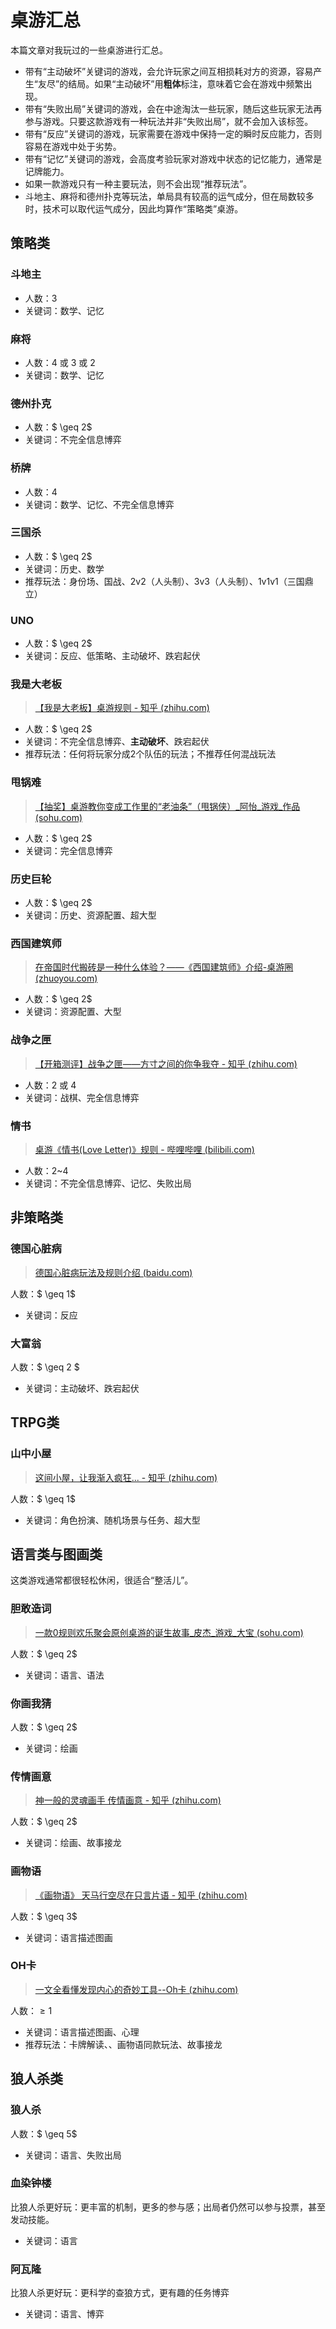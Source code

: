 # 桌游汇总

本篇文章对我玩过的一些桌游进行汇总。

* 带有“主动破坏”关键词的游戏，会允许玩家之间互相损耗对方的资源，容易产生“友尽”的结局。如果“主动破坏”用**粗体**标注，意味着它会在游戏中频繁出现。
* 带有“失败出局”关键词的游戏，会在中途淘汰一些玩家，随后这些玩家无法再参与游戏。只要这款游戏有一种玩法并非“失败出局”，就不会加入该标签。
* 带有“反应”关键词的游戏，玩家需要在游戏中保持一定的瞬时反应能力，否则容易在游戏中处于劣势。
* 带有“记忆”关键词的游戏，会高度考验玩家对游戏中状态的记忆能力，通常是记牌能力。
* 如果一款游戏只有一种主要玩法，则不会出现“推荐玩法”。
* 斗地主、麻将和德州扑克等玩法，单局具有较高的运气成分，但在局数较多时，技术可以取代运气成分，因此均算作“策略类”桌游。

## 策略类

### 斗地主

* 人数：$3$
* 关键词：数学、记忆

### 麻将

* 人数：$4$ 或 $3$ 或 $2$
* 关键词：数学、记忆

### 德州扑克

* 人数：$ \geq 2$
* 关键词：不完全信息博弈

### 桥牌

* 人数：$4$
* 关键词：数学、记忆、不完全信息博弈

### 三国杀

* 人数：$ \geq 2$
* 关键词：历史、数学
* 推荐玩法：身份场、国战、2v2（人头制）、3v3（人头制）、1v1v1（三国鼎立）

### UNO

* 人数：$ \geq 2$
* 关键词：反应、低策略、主动破坏、跌宕起伏

### 我是大老板

> [【我是大老板】桌游规则 - 知乎 (zhihu.com)](https://zhuanlan.zhihu.com/p/606157117)

* 人数：$ \geq 2$
* 关键词：不完全信息博弈、**主动破坏**、跌宕起伏
* 推荐玩法：任何将玩家分成2个队伍的玩法；不推荐任何混战玩法

### 甩锅难

> [【抽奖】桌游教你变成工作里的“老油条”（甩锅侠）_阿怡_游戏_作品 (sohu.com)](https://game.sohu.com/a/717115044_121124834)

* 人数：$ \geq 2$
* 关键词：完全信息博弈

### 历史巨轮

* 人数：$ \geq 2$
* 关键词：历史、资源配置、超大型

### 西国建筑师

> [在帝国时代搬砖是一种什么体验？——《西国建筑师》介绍-桌游圈 (zhuoyou.com)](https://www.zhuoyou.com/Web/detail?news_id=1279)

* 人数：$ \geq 2$
* 关键词：资源配置、大型

### 战争之匣

> [【开箱测评】战争之匣——方寸之间的你争我夺 - 知乎 (zhihu.com)](https://zhuanlan.zhihu.com/p/595143287)

* 人数：$2$ 或 $4$
* 关键词：战棋、完全信息博弈

### 情书

> [桌游《情书(Love Letter)》规则 - 哔哩哔哩 (bilibili.com)](https://www.bilibili.com/read/cv11594835/)

* 人数：$2$~$4$
* 关键词：不完全信息博弈、记忆、失败出局

## 非策略类

### 德国心脏病

> [德国心脏病玩法及规则介绍 (baidu.com)](https://baijiahao.baidu.com/s?id=1777722343213784004&wfr=spider&for=pc)

人数：$ \geq 1$

* 关键词：反应

### 大富翁

人数：$ \geq 2 $

* 关键词：主动破坏、跌宕起伏

## TRPG类

### 山中小屋

> [这间小屋，让我渐入疯狂... - 知乎 (zhihu.com)](https://zhuanlan.zhihu.com/p/408987559)

人数：$ \geq 1$

* 关键词：角色扮演、随机场景与任务、超大型

## 语言类与图画类

这类游戏通常都很轻松休闲，很适合“整活儿”。

### 胆敢造词

> [一款0规则欢乐聚会原创桌游的诞生故事_皮杰_游戏_大宝 (sohu.com)](https://www.sohu.com/a/595014349_123138)

人数：$ \geq 2$

* 关键词：语言、语法

### 你画我猜

人数：$ \geq 2$

* 关键词：绘画

### 传情画意

> [神一般的灵魂画手 传情画意 - 知乎 (zhihu.com)](https://zhuanlan.zhihu.com/p/52345339)

人数：$ \geq 2$

* 关键词：绘画、故事接龙

### 画物语

> [《画物语》 天马行空尽在只言片语 - 知乎 (zhihu.com)](https://zhuanlan.zhihu.com/p/90005817)

人数：$ \geq 3$

* 关键词：语言描述图画

### OH卡

> [一文全看懂发现内心的奇妙工具--Oh卡 (zhihu.com)](https://www.zhihu.com/tardis/bd/art/650469547?source_id=1001)

人数：$\geq 1$

* 关键词：语言描述图画、心理
* 推荐玩法：卡牌解读、、画物语同款玩法、故事接龙

## 狼人杀类

### 狼人杀

人数：$ \geq 5$

* 关键词：语言、失败出局

### 血染钟楼

比狼人杀更好玩：更丰富的机制，更多的参与感；出局者仍然可以参与投票，甚至发动技能。

* 关键词：语言

### 阿瓦隆

比狼人杀更好玩：更科学的查狼方式，更有趣的任务博弈

* 关键词：语言、博弈
